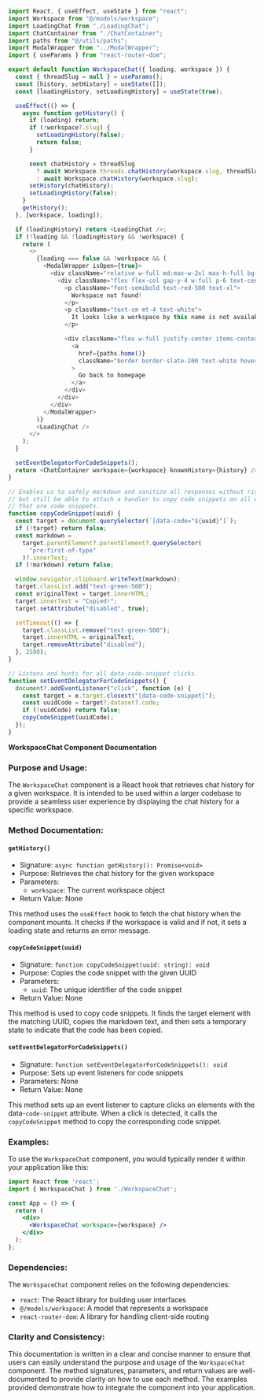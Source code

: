```javascript
import React, { useEffect, useState } from "react";
import Workspace from "@/models/workspace";
import LoadingChat from "./LoadingChat";
import ChatContainer from "./ChatContainer";
import paths from "@/utils/paths";
import ModalWrapper from "../ModalWrapper";
import { useParams } from "react-router-dom";

export default function WorkspaceChat({ loading, workspace }) {
  const { threadSlug = null } = useParams();
  const [history, setHistory] = useState([]);
  const [loadingHistory, setLoadingHistory] = useState(true);

  useEffect(() => {
    async function getHistory() {
      if (loading) return;
      if (!workspace?.slug) {
        setLoadingHistory(false);
        return false;
      }

      const chatHistory = threadSlug
        ? await Workspace.threads.chatHistory(workspace.slug, threadSlug)
        : await Workspace.chatHistory(workspace.slug);
      setHistory(chatHistory);
      setLoadingHistory(false);
    }
    getHistory();
  }, [workspace, loading]);

  if (loadingHistory) return <LoadingChat />;
  if (!loading && !loadingHistory && !workspace) {
    return (
      <>
        {loading === false && !workspace && (
          <ModalWrapper isOpen={true}>
            <div className="relative w-full md:max-w-2xl max-h-full bg-main-gradient rounded-lg shadow p-4">
              <div className="flex flex-col gap-y-4 w-full p-6 text-center">
                <p className="font-semibold text-red-500 text-xl">
                  Workspace not found!
                </p>
                <p className="text-sm mt-4 text-white">
                  It looks like a workspace by this name is not available.
                </p>

                <div className="flex w-full justify-center items-center mt-4">
                  <a
                    href={paths.home()}
                    className="border border-slate-200 text-white hover:bg-slate-200 hover:text-slate-800 px-4 py-2 rounded-lg text-sm items-center flex gap-x-2 transition-all duration-300"
                  >
                    Go back to homepage
                  </a>
                </div>
              </div>
            </div>
          </ModalWrapper>
        )}
        <LoadingChat />
      </>
    );
  }

  setEventDelegatorForCodeSnippets();
  return <ChatContainer workspace={workspace} knownHistory={history} />;
}

// Enables us to safely markdown and sanitize all responses without risk of injection
// but still be able to attach a handler to copy code snippets on all elements
// that are code snippets.
function copyCodeSnippet(uuid) {
  const target = document.querySelector(`[data-code="${uuid}"]`);
  if (!target) return false;
  const markdown =
    target.parentElement?.parentElement?.querySelector(
      "pre:first-of-type"
    )?.innerText;
  if (!markdown) return false;

  window.navigator.clipboard.writeText(markdown);
  target.classList.add("text-green-500");
  const originalText = target.innerHTML;
  target.innerText = "Copied!";
  target.setAttribute("disabled", true);

  setTimeout(() => {
    target.classList.remove("text-green-500");
    target.innerHTML = originalText;
    target.removeAttribute("disabled");
  }, 2500);
}

// Listens and hunts for all data-code-snippet clicks.
function setEventDelegatorForCodeSnippets() {
  document?.addEventListener("click", function (e) {
    const target = e.target.closest("[data-code-snippet]");
    const uuidCode = target?.dataset?.code;
    if (!uuidCode) return false;
    copyCodeSnippet(uuidCode);
  });
}

```
**WorkspaceChat Component Documentation**

### Purpose and Usage:

The `WorkspaceChat` component is a React hook that retrieves chat history for a given workspace. It is intended to be used within a larger codebase to provide a seamless user experience by displaying the chat history for a specific workspace.

### Method Documentation:

#### `getHistory()`

* Signature: `async function getHistory(): Promise<void>`
* Purpose: Retrieves the chat history for the given workspace
* Parameters:
	+ `workspace`: The current workspace object
* Return Value: None

This method uses the `useEffect` hook to fetch the chat history when the component mounts. It checks if the workspace is valid and if not, it sets a loading state and returns an error message.

#### `copyCodeSnippet(uuid)`

* Signature: `function copyCodeSnippet(uuid: string): void`
* Purpose: Copies the code snippet with the given UUID
* Parameters:
	+ `uuid`: The unique identifier of the code snippet
* Return Value: None

This method is used to copy code snippets. It finds the target element with the matching UUID, copies the markdown text, and then sets a temporary state to indicate that the code has been copied.

#### `setEventDelegatorForCodeSnippets()`

* Signature: `function setEventDelegatorForCodeSnippets(): void`
* Purpose: Sets up event listeners for code snippets
* Parameters: None
* Return Value: None

This method sets up an event listener to capture clicks on elements with the data-`code-snippet` attribute. When a click is detected, it calls the `copyCodeSnippet` method to copy the corresponding code snippet.

### Examples:

To use the `WorkspaceChat` component, you would typically render it within your application like this:
```jsx
import React from 'react';
import { WorkspaceChat } from './WorkspaceChat';

const App = () => {
  return (
    <div>
      <WorkspaceChat workspace={workspace} />
    </div>
  );
};
```
### Dependencies:

The `WorkspaceChat` component relies on the following dependencies:

* `react`: The React library for building user interfaces
* `@/models/workspace`: A model that represents a workspace
* `react-router-dom`: A library for handling client-side routing

### Clarity and Consistency:

This documentation is written in a clear and concise manner to ensure that users can easily understand the purpose and usage of the `WorkspaceChat` component. The method signatures, parameters, and return values are well-documented to provide clarity on how to use each method. The examples provided demonstrate how to integrate the component into your application.